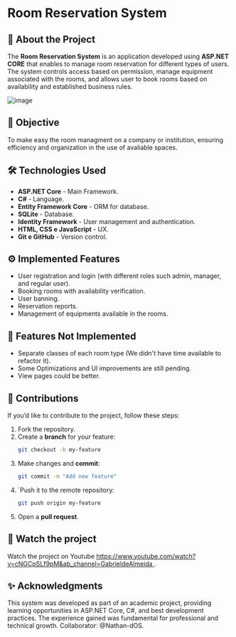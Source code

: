 # Room Reservation System

## 📌 About the Project

The **Room Reservation System** is an application developed using **ASP.NET CORE** that enables to manage room reservation for different types of users. The system controls access based on permission, manage equipment associated with the rooms, and allows user to book rooms based on availability and established business rules.

![image](https://github.com/user-attachments/assets/0b3adfdc-282e-43b4-9631-77b515f25a33)


## 🎯 Objective
To make easy the room managment on a company or institution, ensuring efficiency and organization in the use of avaliable spaces.

## 🛠️ Technologies Used
- **ASP.NET Core** - Main Framework.
- **C#** - Language.
- **Entity Framework Core** - ORM for database.
- **SQLite** - Database.
- **Identity Framework** - User management and authentication.
- **HTML, CSS e JavaScript** - UX.
- **Git e GitHub** - Version control.

## ⚙️ Implemented Features
- User registration and login (with different roles such admin, manager, and regular user). 
- Booking rooms with availability verification.
- User banning.
- Reservation reports.
- Management of equipments available in the rooms.

## 🚧 Features Not Implemented
- Separate classes of each room type (We didn't have time available to refactor it).
- Some Optimizations and UI improvements are still pending.
- View pages could be better.


## 🔄 Contributions
If you’d like to contribute to the project, follow these steps: 
1. Fork the repository. 
2. Create a **branch** for your feature:  
   ```bash
   git checkout -b my-feature
   ```
3. Make changes and **commit**:
   ```bash
   git commit -m "Add new feature"
   ```
4. ´Push it to the remote repository:
   ```bash
   git push origin my-feature
   ```
5. Open a **pull request**.


## 🎥 Watch the project

Watch the project on Youtube
[https://www.youtube.com/watch?v=cNGCpSLf9pM&ab_channel=GabrieldeAlmeida
](https://youtu.be/cNGCpSLf9pM?si=xQguZR-2IlHB7yr7).

## ✨ Acknowledgments
This system was developed as part of an academic project, providing learning opportunities in ASP.NET Core, C#, and best development practices. The experience gained was fundamental for professional and technical growth. Collaborator: 
@Nathan-dOS.
